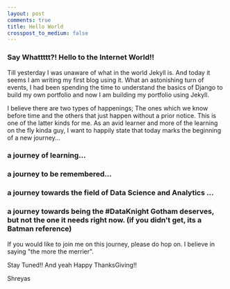 ```yaml
---
layout: post
comments: true
title: Hello World
crosspost_to_medium: false
---
```

### Say Whattttt?! Hello to the Internet World!!

Till yesterday I was unaware of what in the world Jekyll is. And today it seems I am writing my first blog using it.
What an astonishing turn of events, I had been spending the time to understand the basics of Django to build my own portfolio and now I am building my portfolio using Jekyll.

I believe there are two types of happenings; The ones which we know before time and the others that just happen without a prior notice.
This is one of the latter kinds for me.
As an avid learner and more of the learning on the fly kinda guy, I want to happily state that today marks the beginning of a new journey... 
### a journey of learning...
### a journey to be remembered...
### a journey towards the field of Data Science and Analytics ...
### a journey towards being the #DataKnight Gotham deserves, but not the one it needs right now. (if you didn't get, its a Batman reference)

If you would like to join me on this journey, please do hop on. I believe in saying "the more the merrier".

Stay Tuned!!
And yeah Happy ThanksGiving!!

Shreyas 

